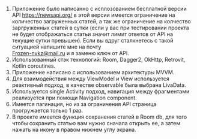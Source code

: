 1. Приложение было написанно с исплозованием бесплатной версии API https://newsapi.org/ в этой версии имеется ограничение на количество загруженных статей,
а так же ограничение на колчество заргруженных статей в сутки (если у вас при тестировании проекта не будет отображаться статьи значит лимит ответов от API на
текущие сутки превышен). Если вы вдруг сталкнетесь с такой ситуацией напишите мне на почту <br> Frozen-nvkz@mail.ru и я заменю ключ от API. <br>
2. Использованный стэк технологий: Room, Dagger2, OkHttp, Retrovit, Kotlin coroutines. <br>
3. Приложение написано с использованием архитектуры MVVM. <br>
4. Для взаимодействия между ViewModel и View используется реактивный подход, в качестве observable была выбрана LivaData. <br>
5. Используется single Activity подход, навигация между фрагментами реализуется при помощи Navigation component. <br>
6. Имеется пагинация, но из за ограничения API страница прогружается только 1 раз. <br>
7. В проекте имеется функция сохранения статей в Room db, для того чтобы сохранить статью вам нужно сначала открыть ее, а затем нажать на икону в правом нижнем углу экрана. <br>
